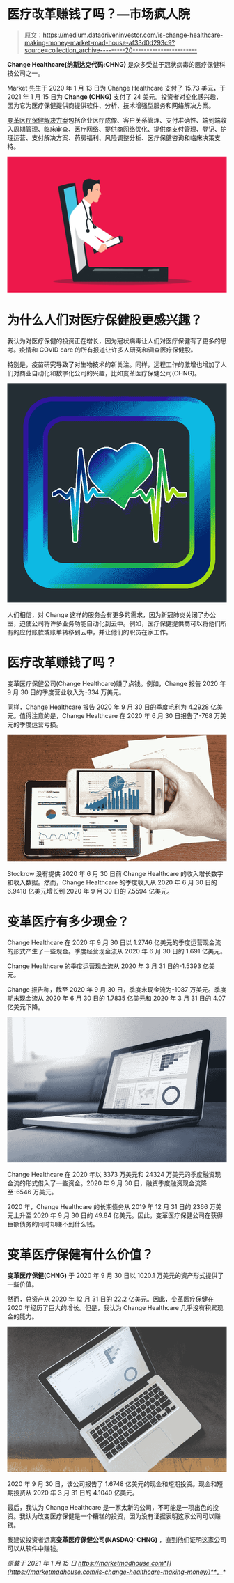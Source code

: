 # 医疗改革赚钱了吗？—市场疯人院

> 原文：<https://medium.datadriveninvestor.com/is-change-healthcare-making-money-market-mad-house-af33d0d293c9?source=collection_archive---------20----------------------->

**Change Healthcare(纳斯达克代码:CHNG)** 是众多受益于冠状病毒的医疗保健科技公司之一。

Market 先生于 2020 年 1 月 13 日为 Change Healthcare 支付了 15.73 美元，于 2021 年 1 月 15 日为 **Change (CHNG)** 支付了 24 美元。投资者对变化感兴趣，因为它为医疗保健提供商提供软件、分析、技术增强型服务和网络解决方案。

[变革医疗保健解决方案](https://marketmadhouse.com/is-change-healthcare-making-money/Author%20BioDaniel%20G.%20Jennings%20has%20been%20a%20professional%20writer%20for%20over%20two%20decades.%20He%20has%20written%20extensively%20on%20business,%20technology,%20economics,%20finance,%20financial%20technology,%20banking,%20investment,%20market,%20stock%20market,%20political,%20philosophical,%20historica)包括企业医疗成像、客户关系管理、支付准确性、端到端收入周期管理、临床审查、医疗网络、提供商网络优化、提供商支付管理、登记、护理运营、支付解决方案、药房福利、风险调整分析、医疗保健咨询和临床决策支持。

![](img/36120965205987ffa63a4df6a42334be.png)

# 为什么人们对医疗保健股更感兴趣？

我认为对医疗保健的投资正在增长，因为冠状病毒让人们对医疗保健有了更多的思考。疫情和 COVID care 的所有报道让许多人研究和调查医疗保健股。

特别是，疫苗研究导致了对生物技术的新关注。同样，远程工作的激增也增加了人们对商业自动化和数字化公司的兴趣，比如变革医疗保健公司(CHNG)。

![](img/00764a9e219fd6097467405b2f2fc3d1.png)

人们相信，对 Change 这样的服务会有更多的需求，因为新冠肺炎关闭了办公室，迫使公司将许多业务功能自动化到云中。例如，医疗保健提供商可以将他们所有的应付账款或账单转移到云中，并让他们的职员在家工作。

# 医疗改革赚钱了吗？

变革医疗保健公司(Change Healthcare)赚了点钱。例如，Change 报告 2020 年 9 月 30 日的季度营业收入为-334 万美元。

同样，Change Healthcare 报告 2020 年 9 月 30 日的季度毛利为 4.2928 亿美元。值得注意的是，Change Healthcare 在 2020 年 6 月 30 日报告了-768 万美元的季度运营亏损。

![](img/caeac968fd7a9bd4638c034fff7588dc.png)

Stockrow 没有提供 2020 年 6 月 30 日前 Change Healthcare 的收入增长数字和收入数据。然而，Change Healthcare 的季度收入从 2020 年 6 月 30 日的 6.9418 亿美元增长到 2020 年 9 月 30 日的 7.5594 亿美元。

# 变革医疗有多少现金？

Change Healthcare 在 2020 年 9 月 30 日以 1.2746 亿美元的季度运营现金流的形式产生了一些现金。季度经营现金流从 2020 年 6 月 30 日的 1.691 亿美元。

Change Healthcare 的季度运营现金流从 2020 年 3 月 31 日的-1.5393 亿美元。

Change 报告称，截至 2020 年 9 月 30 日，季度末现金流为-1087 万美元。季度期末现金流从 2020 年 6 月 30 日的 1.7835 亿美元和 2020 年 3 月 31 日的 4.07 亿美元下降。

![](img/5752b51d31e85965f5f23b102e9c0f5b.png)

Change Healthcare 在 2020 年以 3373 万美元和 24324 万美元的季度融资现金流的形式借入了一些资金。2020 年 9 月 30 日，融资季度融资现金流降至-6546 万美元。

2020 年，Change Healthcare 的长期债务从 2019 年 12 月 31 日的 2366 万美元上升至 2020 年 9 月 30 日的 49.84 亿美元。因此，变革医疗保健公司在获得巨额债务的同时却赚不到什么钱。

# 变革医疗保健有什么价值？

**变革医疗保健(CHNG)** 于 2020 年 9 月 30 日以 1020.1 万美元的资产形式提供了一些价值。

然而，总资产从 2020 年 12 月 31 日的 22.2 亿美元。因此，变革医疗保健在 2020 年经历了巨大的增长。但是，我认为 Change Healthcare 几乎没有积累现金的能力。

![](img/83cabd7be968be6a16fa9fc21e0bdf31.png)

2020 年 9 月 30 日，该公司报告了 1.6748 亿美元的现金和短期投资。现金和短期投资从 2020 年 3 月 31 日的 4.1040 亿美元。

最后，我认为 Change Healthcare 是一家太新的公司，不可能是一项出色的投资。我认为改变医疗保健是一个糟糕的投资，因为没有证据表明这家公司可以赚钱。

我建议投资者远离**变革医疗保健公司(NASDAQ: CHNG)** ，直到他们证明这家公司可以从软件中赚钱。

*原载于 2021 年 1 月 15 日 https://marketmadhouse.com*[](https://marketmadhouse.com/is-change-healthcare-making-money/)**。**